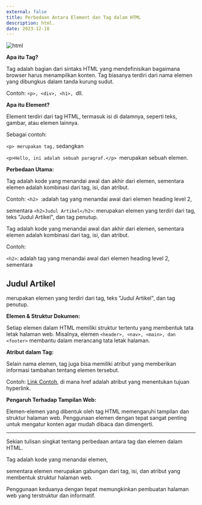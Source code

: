 ```yaml
---
external: false
title: Perbedaan Antara Element dan Tag dalam HTML
description: html.
date: 2023-12-18
---
```




![html](https://dev-to-uploads.s3.amazonaws.com/uploads/articles/4rjqqm1ej9797cv7trcd.jpg)

**Apa itu Tag?**

Tag adalah bagian dari sintaks HTML yang mendefinisikan bagaimana browser harus menampilkan konten. 
Tag biasanya terdiri dari nama elemen yang dibungkus dalam tanda kurung sudut. 

Contoh: `<p>, <div>, <h1>, `dll.

**Apa itu Element?**

Element terdiri dari tag HTML, termasuk isi di dalamnya, seperti teks, gambar, atau elemen lainnya. 

Sebagai contoh:

`<p> merupakan tag,` sedangkan 

`<p>Hello, ini adalah sebuah paragraf.</p> `merupakan sebuah elemen.

**Perbedaan Utama:**

Tag adalah kode yang menandai awal dan akhir dari elemen, 
sementara elemen adalah kombinasi dari tag, isi, dan atribut.

Contoh: 
`<h2> `:adalah tag yang menandai awal dari elemen heading level 2, 

sementara `<h2>Judul Artikel</h2>`: merupakan elemen yang terdiri dari tag, teks "Judul Artikel", dan tag penutup.

Tag adalah kode yang menandai awal dan akhir dari elemen, sementara elemen adalah kombinasi dari tag, isi, dan atribut.

Contoh: 

`<h2>`: adalah tag yang menandai awal dari elemen heading level 2, sementara <h2>Judul Artikel</h2> merupakan elemen yang terdiri dari tag, teks "Judul Artikel", dan tag penutup.

**Elemen & Struktur Dokumen:**

Setiap elemen dalam HTML memiliki struktur tertentu yang membentuk tata letak halaman web. 
Misalnya, elemen `<header>, <nav>, <main>, dan <footer>` membantu dalam merancang tata letak halaman.

**Atribut dalam Tag:**

Selain nama elemen, tag juga bisa memiliki atribut yang memberikan informasi tambahan tentang elemen tersebut. 

Contoh: <a href="https://www.contoh.com">Link Contoh</a>, di mana href adalah atribut yang menentukan tujuan hyperlink.

**Pengaruh Terhadap Tampilan Web:**

Elemen-elemen yang dibentuk oleh tag HTML memengaruhi tampilan dan struktur halaman web. 
Penggunaan elemen dengan tepat sangat penting untuk mengatur konten agar mudah dibaca dan dimengerti.

---
Sekian tulisan singkat tentang perbedaan antara tag dan elemen dalam HTML. 

Tag adalah kode yang menandai elemen, 

sementara elemen merupakan gabungan dari tag, isi, dan atribut yang membentuk struktur halaman web. 

Penggunaan keduanya dengan tepat memungkinkan pembuatan halaman web yang terstruktur dan informatif.


